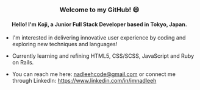 <h3 align="center"> Welcome to my GitHub! 😄 </h3>

<h4 align="center"> Hello! I'm Koji, a Junior Full Stack Developer based in Tokyo, Japan. </h4>

- I'm interested in delivering innovative user experience by coding and exploring new techniques and languages!
  
- Currently learning and refining HTML5, CSS/SCSS, JavaScript and Ruby on Rails.
  
- You can reach me here: nadleehcode@gmail.com or connect me through LinkedIn: https://www.linkedin.com/in/imnadleeh

<!---
imnadleeh/imnadleeh is a ✨ special ✨ repository because its `README.md` (this file) appears on your GitHub profile.
You can click the Preview link to take a look at your changes.
--->
